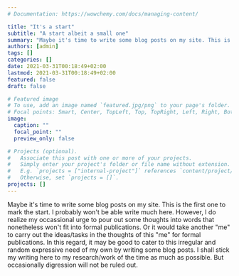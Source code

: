 ```yaml
---
# Documentation: https://wowchemy.com/docs/managing-content/

title: "It's a start"
subtitle: "A start albeit a small one"
summary: "Maybe it's time to write some blog posts on my site. This is the first one to mark the start."
authors: [admin]
tags: []
categories: []
date: 2021-03-31T00:18:49+02:00
lastmod: 2021-03-31T00:18:49+02:00
featured: false
draft: false

# Featured image
# To use, add an image named `featured.jpg/png` to your page's folder.
# Focal points: Smart, Center, TopLeft, Top, TopRight, Left, Right, BottomLeft, Bottom, BottomRight.
image:
  caption: ""
  focal_point: ""
  preview_only: false

# Projects (optional).
#   Associate this post with one or more of your projects.
#   Simply enter your project's folder or file name without extension.
#   E.g. `projects = ["internal-project"]` references `content/project/deep-learning/index.md`.
#   Otherwise, set `projects = []`.
projects: []
---
```


Maybe it's time to write some blog posts on my site. This is the first one to
mark the start. I probably won't be able write much here. However, I do realize
my occassional urge to pour out some thoughts into words that nonetheless won't
fit into formal publications. Or it would take another "me" to carry out the
ideas/tasks in the thoughts of this "me" for formal publications. In this
regard, it may be good to cater to this irregular and random expressive need of
my own by writing some blog posts. I shall stick my writing here to my
research/work of the time as much as possible. But occasionally digression will
not be ruled out. 
